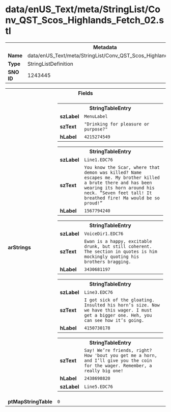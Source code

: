<h1>data/enUS_Text/meta/StringList/Conv_QST_Scos_Highlands_Fetch_02.stl</h1><table><tr><th colspan="100%">Metadata</th></tr><tr><td><b>Name</b></td><td>data/enUS_Text/meta/StringList/Conv_QST_Scos_Highlands_Fetch_02.stl</td></tr><tr><td><b>Type</b></td><td>StringListDefinition</td></tr><tr><td><b>SNO ID</b></td><td>1243445</td></tr></table>

<table><tr><th colspan="100%">Fields</th></tr><tr><td><b>arStrings</b></td><td><table><tr><th colspan="100%">StringTableEntry</th></tr><tr><td><b>szLabel</b></td><td><code>MenuLabel</code></td></tr><tr><td><b>szText</b></td><td><code>"Drinking for pleasure or purpose?"</code></td></tr><tr><td><b>hLabel</b></td><td><code>4215274549</code></td></tr></table>


<table><tr><th colspan="100%">StringTableEntry</th></tr><tr><td><b>szLabel</b></td><td><code>Line1.EDC76</code></td></tr><tr><td><b>szText</b></td><td><code>You know the Scar, where that demon was killed? Name escapes me. My brother killed a brute there and has been wearing its horn around his neck. “Seven feet tall! It breathed fire! Ma would be so proud!”</code></td></tr><tr><td><b>hLabel</b></td><td><code>1567794240</code></td></tr></table>


<table><tr><th colspan="100%">StringTableEntry</th></tr><tr><td><b>szLabel</b></td><td><code>VoiceDir1.EDC76</code></td></tr><tr><td><b>szText</b></td><td><code>Ewan is a happy, excitable drunk, but still coherent. The section in quotes is him mockingly quoting his brothers bragging.</code></td></tr><tr><td><b>hLabel</b></td><td><code>3430681197</code></td></tr></table>


<table><tr><th colspan="100%">StringTableEntry</th></tr><tr><td><b>szLabel</b></td><td><code>Line3.EDC76</code></td></tr><tr><td><b>szText</b></td><td><code>I got sick of the gloating. Insulted his horn’s size. Now we have this wager. I must get a bigger one. Heh, you can see how it’s going.</code></td></tr><tr><td><b>hLabel</b></td><td><code>4150730178</code></td></tr></table>


<table><tr><th colspan="100%">StringTableEntry</th></tr><tr><td><b>szText</b></td><td><code>Say! We’re friends, right? How 'bout you get me a horn, and I’ll give you the coin for the wager. Remember, a really big one!</code></td></tr><tr><td><b>hLabel</b></td><td><code>2438698820</code></td></tr><tr><td><b>szLabel</b></td><td><code>Line5.EDC76</code></td></tr></table>


</td></tr><tr><td><b>ptMapStringTable</b></td><td><code>0</code></td></tr></table>

